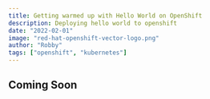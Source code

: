 ```yaml
---
title: Getting warmed up with Hello World on OpenShift
description: Deploying hello world to openshift
date: "2022-02-01"
image: "red-hat-openshift-vector-logo.png"
author: "Robby"
tags: ["openshift", "kubernetes"]
---
```


## Coming Soon
<!---->
<!-- This guide will show you how to install the latest version of Miniconda. Miniconda is a lightweight version of Anaconda: a virtual environment manager for Python. -->
<!---->
<!-- ## Download Install Script -->
<!---->
<!-- ### Linux -->
<!---->
<!-- ``` -->
<!-- wget https://repo.anaconda.com/miniconda/Miniconda3-latest-Linux-x86_64.sh -O ~/miniconda.sh -->
<!-- ``` -->
<!---->
<!-- ### Mac -->
<!---->
<!-- ``` -->
<!-- wget https://repo.anaconda.com/miniconda/Miniconda3-latest-MacOSX-x86_64.sh -O ~/miniconda.sh -->
<!-- ``` -->
<!---->
<!-- ## Install Minconda -->
<!---->
<!-- ``` -->
<!-- sh ~/miniconda.sh -b -f -p  $HOME/.miniconda -->
<!---->
<!-- rm ~/miniconda.sh -->
<!-- ``` -->
<!---->
<!-- ## Setting up your shell -->
<!---->
<!-- If you don't want the conda base environment (you may not want this because as of now there are conflicts with later versions of Python and npm) -->
<!---->
<!-- ``` -->
<!-- conda config --set auto_activate_base false -->
<!-- ``` -->
<!---->
<!-- The first time you run it, it'll create a ./condarc in your home directory with that setting to override the default. -->
<!---->
<!-- Now you can initialize your shell with the following command: -->
<!---->
<!-- ``` -->
<!-- conda init <shell> -->
<!-- ``` -->
<!---->
<!-- Currently available shells are: -->
<!--   - bash -->
<!--   - fish -->
<!--   - powershell -->
<!--   - tcsh -->
<!--   - xonsh -->
<!--   - zsh -->
<!---->
<!---->
<!-- Now close your terminal and open a new one and your conda environment should be fully configured. -->
